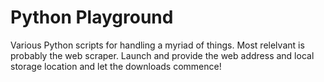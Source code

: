 # Python Playground


Various Python scripts for handling a myriad of things. Most relelvant is probably the web scraper. Launch and provide the web address and local storage location and let the downloads commence!
